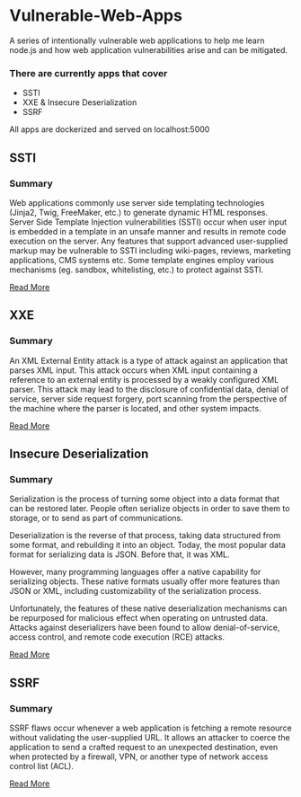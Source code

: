 # Vulnerable-Web-Apps

A series of intentionally vulnerable web applications to help me learn node.js and how web application vulnerabilities arise and can be mitigated.

### There are currently apps that cover 
* SSTI
* XXE & Insecure Deserialization
* SSRF

All apps are dockerized and served on localhost:5000 

## SSTI

### Summary
Web applications commonly use server side templating technologies (Jinja2, Twig, FreeMaker, etc.) to generate dynamic HTML responses. Server Side Template Injection vulnerabilities (SSTI) occur when user input is embedded in a template in an unsafe manner and results in remote code execution on the server. Any features that support advanced user-supplied markup may be vulnerable to SSTI including wiki-pages, reviews, marketing applications, CMS systems etc. Some template engines employ various mechanisms (eg. sandbox, whitelisting, etc.) to protect against SSTI.

[Read More](https://owasp.org/www-project-web-security-testing-guide/v41/4-Web_Application_Security_Testing/07-Input_Validation_Testing/18-Testing_for_Server_Side_Template_Injection "OWASP SSTI")

## XXE

### Summary
An XML External Entity attack is a type of attack against an application that parses XML input. This attack occurs when XML input containing a reference to an external entity is processed by a weakly configured XML parser. This attack may lead to the disclosure of confidential data, denial of service, server side request forgery, port scanning from the perspective of the machine where the parser is located, and other system impacts.

[Read More](https://owasp.org/www-community/vulnerabilities/XML_External_Entity_(XXE)_Processing "OWASP XXE")

## Insecure Deserialization

### Summary
Serialization is the process of turning some object into a data format that can be restored later. People often serialize objects in order to save them to storage, or to send as part of communications.

Deserialization is the reverse of that process, taking data structured from some format, and rebuilding it into an object. Today, the most popular data format for serializing data is JSON. Before that, it was XML.

However, many programming languages offer a native capability for serializing objects. These native formats usually offer more features than JSON or XML, including customizability of the serialization process.

Unfortunately, the features of these native deserialization mechanisms can be repurposed for malicious effect when operating on untrusted data. Attacks against deserializers have been found to allow denial-of-service, access control, and remote code execution (RCE) attacks.

[Read More](https://cheatsheetseries.owasp.org/cheatsheets/Deserialization_Cheat_Sheet.html "OWASP Insecure Deserialization")

## SSRF

### Summary
SSRF flaws occur whenever a web application is fetching a remote resource without validating the user-supplied URL. It allows an attacker to coerce the application to send a crafted request to an unexpected destination, even when protected by a firewall, VPN, or another type of network access control list (ACL).

[Read More](https://owasp.org/Top10/A10_2021-Server-Side_Request_Forgery_%28SSRF%29/ "OWASP SSRF")

